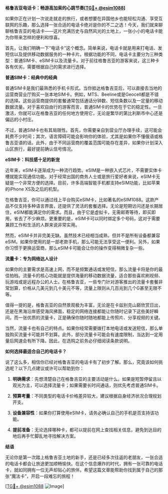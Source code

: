 **格鲁吉亚电话卡：畅游高加索的心跳节奏[[TG💪+ @esim1088](https://t.me/s/esim1088)]**

如果你正在计划一次说走就走的旅行，或者想要在异国他乡也能轻松沟通、享受互联网的乐趣，那么选择一张合适的电话卡绝对是你的不二之选！今天，我们就来聊聊格鲁吉亚的电话卡——这片充满历史与自然风光的土地上，一张小小的电话卡能为你带来怎样的便利和惊喜。

首先，让我们明确一下“电话卡”这个概念。简单来说，电话卡就是用来打电话、发短信以及提供移动数据服务的一种卡片。根据功能的不同，电话卡主要分为三种类型：普通SIM卡、eSIM卡以及流量卡。对于前往格鲁吉亚的游客来说，这三种卡各有优劣，需要根据自己的需求进行选择。

**普通SIM卡：经典中的经典**

普通SIM卡是我们最熟悉的手机卡形式。当你抵达格鲁吉亚后，可以直接去当地的运营商营业厅购买一张本地SIM卡。例如，MTS、Beeline或是Geocell都是不错的选择。这些运营商提供的套餐通常包括通话分钟数、短信条数以及一定量的移动数据流量。对于喜欢自由行的游客而言，普通SIM卡的优势在于它的稳定性。一旦激活，你就可以在格鲁吉亚的任何地方使用它，无论是繁华的第比利斯市中心还是偏远的小村庄。

不过，普通SIM卡也有其局限性。首先，你需要亲自到营业厅办理手续，这可能会耗费不少时间；其次，语言障碍可能会影响你的体验，尤其是如果你不懂俄语或格鲁吉亚语的话。此外，由于不同运营商的覆盖范围可能存在差异，如果你计划深入山区旅行，最好提前确认信号情况。

**eSIM卡：科技感十足的新宠**

近年来，eSIM卡逐渐成为一种流行趋势。eSIM是一种嵌入式芯片，不需要实体卡槽就能实现通信功能。对于经常出国的商务人士或是旅行爱好者来说，eSIM卡无疑是一个非常方便的选择。目前，许多高端智能手机都支持eSIM功能，比如苹果的iPhone XS及之后的机型。

在格鲁吉亚，你可以通过线上平台购买eSIM卡，比如著名的eSIM1088。这款产品不仅支持多种语言界面，还提供了灵活的套餐选择。无论是短期访问还是长期居住，eSIM都能满足你的需求。而且，由于它是虚拟卡，无需邮寄等待，即买即用，省去了不少麻烦。更重要的是，eSIM卡可以同时绑定多个号码，这对于需要兼顾工作和生活的人群来说非常实用。

然而，eSIM卡并非完美无缺。虽然技术已经相当成熟，但并不是所有设备都兼容eSIM。如果你使用的是一部老款手机，那么可能无法享受这一便利。另外，如果你习惯于更换运营商，那么eSIM卡可能会让你的操作变得稍微复杂一些。

**流量卡：专为网络达人设计**

如果你的主要需求是高速上网，而不是频繁通话或发短信，那么流量卡将是你的最佳拍档。流量卡的核心功能就是提供海量的移动数据流量，适合那些喜欢刷视频、玩游戏或是远程办公的人士。在格鲁吉亚，一些专门针对游客推出的流量卡套餐非常划算，价格从几美元到几十美元不等，流量上限则从几百兆到几个G甚至无限不等。

值得一提的是，格鲁吉亚的自然景观极为丰富，无论是在卡兹别克山巅欣赏日出，还是在黑海沿岸感受海风拂面，稳定的网络连接都能让你随时记录下这些美好瞬间。而一张优质的流量卡，正是确保你随时随地都能上传照片、分享视频的关键。

当然，流量卡也有自己的特点。如果你经常需要拨打本地电话或发送短信，那么单独购买流量卡可能并不划算。此外，部分流量卡可能会有速度限制，当达到一定用量后网速会有所下降。因此，在选购之前务必仔细阅读条款说明。

**如何选择最适合自己的电话卡？**

说了这么多，相信你已经对格鲁吉亚的电话卡有了初步了解。那么，究竟该如何挑选呢？以下几点建议或许可以帮助到你：

1. **明确需求**：先想清楚自己在格鲁吉亚的主要活动是什么。如果是短暂停留且以观光为主，可以选择流量卡；如果需要长时间通话，则优先考虑普通SIM卡。
   
2. **预算考量**：不同类型的电话卡价格差异较大，建议根据自身经济状况合理规划开支。

3. **设备兼容性**：如果你打算使用eSIM卡，请务必确认自己的手机是否支持该功能。

4. **提前准备**：无论选择哪种卡，都可以提前在网上查找相关信息，避免到达目的地后再手忙脚乱地寻找解决方案。

**结语**

无论你是第一次踏上格鲁吉亚土地的新手，还是已经多次往返的老朋友，一张合适的电话卡都会让旅途更加顺畅愉快。在这个信息爆炸的时代，拥有一张可靠的电话卡，就如同拥有一位无声却贴心的旅伴。希望这篇文章能帮助你找到属于自己的那张“魔法卡”，开启一段难忘的旅程！

[[TG💪+ @esim1088](https://t.me/s/esim1088) ![Image](https://i.postimg.cc/4NQfJmqS/Snipaste-2025-05-13-00-14-12.png)]